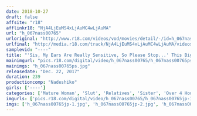```yaml
---
date: 2018-10-27
draft: false
affsite: "r18"
afflinkr18: "NjA4LjEuMS4xLjAuMC4wLjAuMA"
url: "h_067nass00765"
urloriginal: "http://www.r18.com/videos/vod/movies/detail/-/id=h_067nass00765"
urlfinal: "http://media.r18.com/track/NjA4LjEuMS4xLjAuMC4wLjAuMA/videos/vod/movies/detail/-/id=h_067nass00765"
samplevid: "----"
title: "'Sis, My Ears Are Really Sensitive, So Please Stop...' This Big Sister Was Jealous Of Her Little Sister's Happy Marriage, And Decided To Lure Her Brother-In-Law To Temptation And Made Him Stimulate Her G-Spots Until She Flipped Her Horny Switch, And All Hell Was About To Break Loose"
mainimgurl: "pics.r18.com/digital/video/h_067nass00765/h_067nass00765ps.jpg"
mainimgs: "h_067nass00765ps.jpg"
releasedate: "Dec. 22, 2017"
duration: 239
productioncomp: "Nadeshiko"
girls: ['----']
categories: ['Mature Woman', 'Slut', 'Relatives', 'Sister', 'Over 4 Hours']
imgurls: ['pics.r18.com/digital/video/h_067nass00765/h_067nass00765jp-1.jpg', 'pics.r18.com/digital/video/h_067nass00765/h_067nass00765jp-2.jpg', 'pics.r18.com/digital/video/h_067nass00765/h_067nass00765jp-3.jpg', 'pics.r18.com/digital/video/h_067nass00765/h_067nass00765jp-4.jpg', 'pics.r18.com/digital/video/h_067nass00765/h_067nass00765jp-5.jpg', 'pics.r18.com/digital/video/h_067nass00765/h_067nass00765jp-6.jpg', 'pics.r18.com/digital/video/h_067nass00765/h_067nass00765jp-7.jpg', 'pics.r18.com/digital/video/h_067nass00765/h_067nass00765jp-8.jpg', 'pics.r18.com/digital/video/h_067nass00765/h_067nass00765jp-9.jpg', 'pics.r18.com/digital/video/h_067nass00765/h_067nass00765jp-10.jpg', 'pics.r18.com/digital/video/h_067nass00765/h_067nass00765jp-11.jpg', 'pics.r18.com/digital/video/h_067nass00765/h_067nass00765jp-12.jpg', 'pics.r18.com/digital/video/h_067nass00765/h_067nass00765jp-13.jpg', 'pics.r18.com/digital/video/h_067nass00765/h_067nass00765jp-14.jpg', 'pics.r18.com/digital/video/h_067nass00765/h_067nass00765jp-15.jpg', 'pics.r18.com/digital/video/h_067nass00765/h_067nass00765jp-16.jpg', 'pics.r18.com/digital/video/h_067nass00765/h_067nass00765jp-17.jpg', 'pics.r18.com/digital/video/h_067nass00765/h_067nass00765jp-18.jpg', 'pics.r18.com/digital/video/h_067nass00765/h_067nass00765jp-19.jpg', 'pics.r18.com/digital/video/h_067nass00765/h_067nass00765jp-20.jpg']
imgs: ['h_067nass00765jp-1.jpg', 'h_067nass00765jp-2.jpg', 'h_067nass00765jp-3.jpg', 'h_067nass00765jp-4.jpg', 'h_067nass00765jp-5.jpg', 'h_067nass00765jp-6.jpg', 'h_067nass00765jp-7.jpg', 'h_067nass00765jp-8.jpg', 'h_067nass00765jp-9.jpg', 'h_067nass00765jp-10.jpg', 'h_067nass00765jp-11.jpg', 'h_067nass00765jp-12.jpg', 'h_067nass00765jp-13.jpg', 'h_067nass00765jp-14.jpg', 'h_067nass00765jp-15.jpg', 'h_067nass00765jp-16.jpg', 'h_067nass00765jp-17.jpg', 'h_067nass00765jp-18.jpg', 'h_067nass00765jp-19.jpg', 'h_067nass00765jp-20.jpg']
---
```

